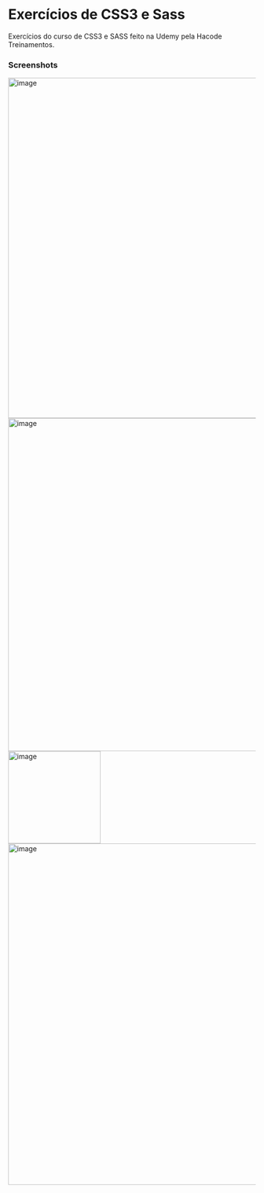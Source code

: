 # Exercícios de CSS3 e Sass

Exercícios do curso de CSS3 e SASS feito na Udemy pela Hacode Treinamentos.

### Screenshots


<img width="693" alt="image" src="https://user-images.githubusercontent.com/100851091/196237552-c6368a09-9f10-4807-a48a-c9d667e81396.png">

<img width="678" alt="image" src="https://user-images.githubusercontent.com/100851091/196236971-7143b9c5-b4dd-41b5-9a4d-df364a0de623.png">

<img width="188" alt="image" src="https://user-images.githubusercontent.com/100851091/196237298-49301708-f882-44f7-a5a3-775fb6e894d0.png">

<img width="695" alt="image" src="https://user-images.githubusercontent.com/100851091/196238102-23a85c19-5ded-44d1-9026-ba02374ca8ef.png">

